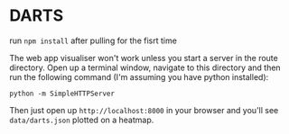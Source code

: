 # DARTS

run `npm install` after pulling for the fisrt time

The web app visualiser won't work unless you start a server in the route directory. Open up a terminal window, navigate to this directory and then run the following command (I'm assuming you have python installed):

````python -m SimpleHTTPServer````

Then just open up `http://localhost:8000` in your browser and you'll see `data/darts.json` plotted on a heatmap.